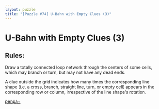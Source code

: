 ```yaml
---
layout: puzzle
title: "[Puzzle #74] U-Bahn with Empty Clues (3)"
---
```


# U-Bahn with Empty Clues (3)

## Rules:

Draw a totally connected loop network through the centers of some cells, which may branch or turn, but may not have any dead ends.

A clue outside the grid indicates how many times the corresponding line shape (i.e. a cross, branch, straight line, turn, or empty cell) appears in the corresponding row or column, irrespective of the line shape's rotation. 

[penpa+](https://tinyurl.com/2dfvwe56)
